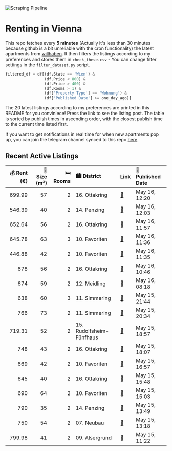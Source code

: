 ![Scraping Pipeline](https://github.com/AthomsG/renting-in-vienna/actions/workflows/run_pipeline.yml/badge.svg)


# Renting in Vienna

This repo fetches every **5 minutes** (Actually it's less than 30 minutes because github is a bit unreliable with the cron functionality) the latest apartments from [willhaben](https://www.willhaben.at/).
It then filters the listings according to my preferences and stores them in `check_these.csv` - You can change filter settings in the `filter_dataset.py` script.

```python
filtered_df = df[(df.State == 'Wien') & 
                 (df.Price < 800) &
                 (df.Price > 400) &
                 (df.Rooms > 1) &
                 (df['Property Type'] == 'Wohnung') &
                 (df['Published Date'] >= one_day_ago)]
```

The 20 latest listings according to my preferences are printed in this README for you conviniece! Press the link to see the listing post.
The table is sorted by publish times in ascending order, with the closest publish time to the current time listed first.

If you want to get notifications in real time for when new apartments pop up, you can join the telegram channel synced to this repo [here](https://t.me/+1HPAYOf5BSsyNTlk).

## Recent Active Listings

|   💰 Rent (€) |   📏 Size (m²) |   🛏️ Rooms | 🏙️ District              | Link                                                                                                                                                                                                                                 | 📅 Published Date   |
|-------------:|--------------:|-----------:|:-------------------------|:-------------------------------------------------------------------------------------------------------------------------------------------------------------------------------------------------------------------------------------|:-------------------|
|       699.99 |            57 |          2 | 16. Ottakring            | [🔗](https://www.willhaben.at/iad/immobilien/d/mietwohnungen/wien/wien-1160-ottakring/open-house-am-19.5.-15:50-16:10%21-anfragen-nur-per-mail---keine-anrufe%21-1103624416/)                                                         | May 16, 12:20      |
|       546.39 |            40 |          2 | 14. Penzing              | [🔗](https://www.willhaben.at/iad/immobilien/d/mietwohnungen/wien/wien-1140-penzing/open-house-21.5.-16:30-16:50-uhr%21-keine-anrufe---anfragen-nur-per-mail%21-1764113241/)                                                          | May 16, 12:03      |
|       652.64 |            56 |          2 | 16. Ottakring            | [🔗](https://www.willhaben.at/iad/immobilien/d/mietwohnungen/wien/wien-1160-ottakring/open-house-19.5.-16:30-16:50-uhr%21-anfragen-nur-per-mail---keine-anrufe%21-1366934735/)                                                        | May 16, 11:57      |
|       645.78 |            63 |          3 | 10. Favoriten            | [🔗](https://www.willhaben.at/iad/immobilien/d/mietwohnungen/wien/wien-1100-favoriten/generalsanierte-3-zimmer-wohnung---befristet-1497167484/)                                                                                       | May 16, 11:36      |
|       446.88 |            42 |          2 | 10. Favoriten            | [🔗](https://www.willhaben.at/iad/immobilien/d/mietwohnungen/wien/wien-1100-favoriten/generalsanierte-2-zimmer-wohnung---befristet-1895589718/)                                                                                       | May 16, 11:35      |
|       678    |            56 |          2 | 16. Ottakring            | [🔗](https://www.willhaben.at/iad/immobilien/d/mietwohnungen/wien/wien-1160-ottakring/56-m2-wohnung-wien-16-ruhige-lage-2042061403/)                                                                                                  | May 16, 10:46      |
|       674    |            59 |          2 | 12. Meidling             | [🔗](https://www.willhaben.at/iad/immobilien/d/mietwohnungen/wien/wien-1120-meidling/wohnung-sozialbau-625313902/)                                                                                                                    | May 16, 08:18      |
|       638    |            60 |          3 | 11. Simmering            | [🔗](https://www.willhaben.at/iad/immobilien/d/mietwohnungen/wien/wien-1110-simmering/gemeindewohnung-direkt-vergabe-1035589679/)                                                                                                     | May 15, 21:44      |
|       766    |            73 |          2 | 11. Simmering            | [🔗](https://www.willhaben.at/iad/immobilien/d/mietwohnungen/wien/wien-1110-simmering/2-zimmer-gemeindewohnung-%28direktvergabe%29-1035817556/)                                                                                       | May 15, 20:34      |
|       719.31 |            52 |          2 | 15. Rudolfsheim-Fünfhaus | [🔗](https://www.willhaben.at/iad/immobilien/d/mietwohnungen/wien/wien-1150-rudolfsheim-f%C3%BCnfhaus/provisionsfrei:-unbefristete-52m%C2%B2-altbau-hauptmiete-mit-lift---1150-wien-1988626166/)                                      | May 15, 18:57      |
|       748    |            43 |          2 | 16. Ottakring            | [🔗](https://www.willhaben.at/iad/immobilien/d/mietwohnungen/wien/wien-1160-ottakring/mit-eigentumsoption%21-helle-neubau-2-zimmergenossenschaftswohnung-nahe-ottakringer-bahnhof-1916797369/)                                        | May 15, 18:07      |
|       669    |            42 |          2 | 10. Favoriten            | [🔗](https://www.willhaben.at/iad/immobilien/d/mietwohnungen/wien/wien-1100-favoriten/neuwertige-2-zimmerwohnung-mit-balkon-inkl.-heizkosten%21-1958767788/)                                                                          | May 15, 16:57      |
|       645    |            40 |          2 | 16. Ottakring            | [🔗](https://www.willhaben.at/iad/immobilien/d/mietwohnungen/wien/wien-1160-ottakring/charmante-2-zimmer-wohnung-nahe-u6-thaliastra%C3%9Fe---perfekt-f%C3%BCr-singles-oder-paare-1813305604/)                                         | May 15, 15:48      |
|       690    |            64 |          2 | 10. Favoriten            | [🔗](https://www.willhaben.at/iad/immobilien/d/mietwohnungen/wien/wien-1100-favoriten/2-zimmer-wohnung-mit-ca.-64m%C2%B2-1205283037/)                                                                                                 | May 15, 15:03      |
|       790    |            35 |          2 | 14. Penzing              | [🔗](https://www.willhaben.at/iad/immobilien/d/mietwohnungen/wien/wien-1140-penzing/moderne-singlewohnung-in-der-linzer-strasse-1258677953/)                                                                                          | May 15, 13:49      |
|       750    |            54 |          2 | 07. Neubau               | [🔗](https://www.willhaben.at/iad/immobilien/d/mietwohnungen/wien/wien-1070-neubau/%28reserviert%29-charmante-single-oder-p%C3%A4rchen-wohnung-798890361/)                                                                            | May 15, 13:18      |
|       799.98 |            41 |          2 | 09. Alsergrund           | [🔗](https://www.willhaben.at/iad/immobilien/d/mietwohnungen/wien/wien-1090-alsergrund/studentenhit:-2-zimmer-wohnung-mit-kfz-stellplatz-und-perfekter-infrastruktur---n%C3%A4he-spittelau-/-nu%C3%9Fdorferstra%C3%9Fe-u6-988402127/) | May 15, 11:22      |

